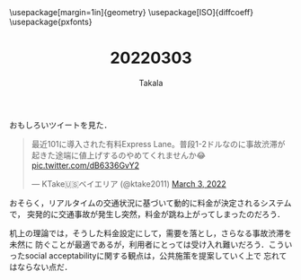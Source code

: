 ﻿---
title: 20220303
yesterday: 20220302
tomorrow: 20220304
days: 797
author: Takala
header-includes:
  - \usepackage[margin=1in]{geometry}
  - \usepackage[ISO]{diffcoeff}
  - \usepackage{pxfonts}
---


おもしろいツイートを見た．

<blockquote class="twitter-tweet"><p lang="ja" dir="ltr">最近101に導入された有料Express Lane。普段1-2ドルなのに事故渋滞が起きた途端に値上げするのやめてくれませんか😂 <a href="https://t.co/dB6336GvY2">pic.twitter.com/dB6336GvY2</a></p>&mdash; KTake🇺🇸ベイエリア (@ktake2011) <a href="https://twitter.com/ktake2011/status/1499174007433691137?ref_src=twsrc%5Etfw">March 3, 2022</a></blockquote> <script async src="https://platform.twitter.com/widgets.js" charset="utf-8"></script>


おそらく，リアルタイムの交通状況に基づいて動的に料金が決定されるシステムで，
突発的に交通事故が発生し突然，料金が跳ね上がってしまったのだろう．


机上の理論では，そうした料金設定にして，需要を落とし，さらなる事故渋滞を未然に
防ぐことが最適であるが，利用者にとっては受け入れ難いだろう．こういったsocial acceptabilityに関する観点は，公共施策を提案していく上で
忘れてはならない点だ．



